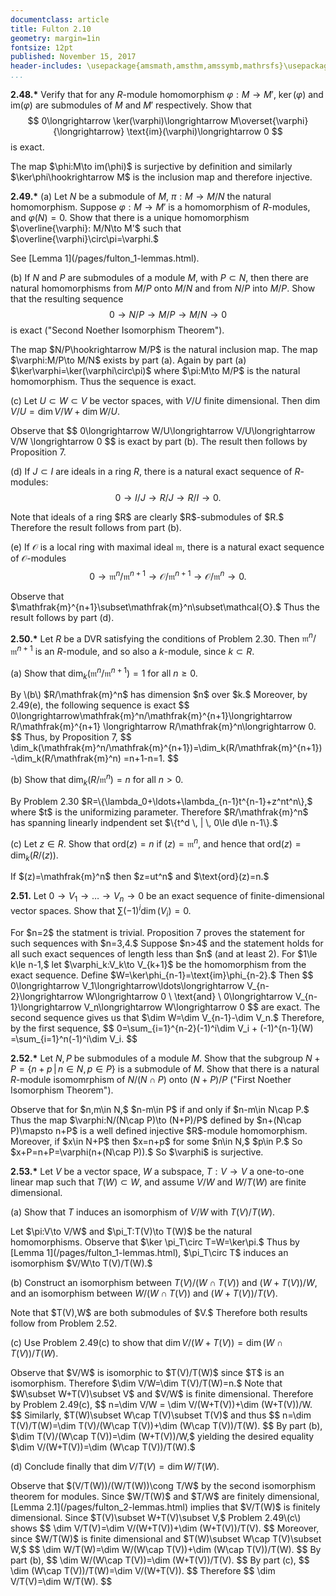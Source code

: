 ```yaml
---
documentclass: article
title: Fulton 2.10
geometry: margin=1in
fontsize: 12pt
published: November 15, 2017
header-includes: \usepackage{amsmath,amsthm,amssymb,mathrsfs}\usepackage[all]{xy}
...
```


**2.48.\*** Verify that for any $R$-module homomorphism $\varphi:M\to M',$
$\ker(\varphi)$ and $\text{im}(\varphi)$ are submodules of $M$ and $M'$ respectively.
Show that
$$
	0\longrightarrow \ker(\varphi)\longrightarrow M\overset{\varphi}{\longrightarrow}
		\text{im}(\varphi)\longrightarrow 0
$$
is exact.

<div class="proof">
The map $\phi:M\to im(\phi)$ is surjective by definition and similarly
$\ker\phi\hookrightarrow M$ is the inclusion map and therefore injective.
</div>

**2.49.\*** \(a\) Let $N$ be a submodule of $M,$ $\pi:M\to M/N$ the natural
homomorphism. Suppose $\varphi:M\to M'$ is a homomorphism of $R$-modules, and
$\varphi(N)=0.$ Show that there is a unique homomorphism $\overline{\varphi}:
M/N\to M'$ such that $\overline{\varphi}\circ\pi=\varphi.$

<div class="proof">
See [Lemma 1](/pages/fulton_1-lemmas.html).
</div>

\(b\) If $N$ and $P$ are submodules of a module $M,$ with $P\subset N,$ then there
are natural homomorphisms from $M/P$ onto $M/N$ and from $N/P$ into $M/P.$
Show that the resulting sequence
$$
	0\longrightarrow N/P\longrightarrow M/P\longrightarrow M/N
		\longrightarrow 0
$$
is exact ("Second Noether Isomorphism Theorem").

<div class="proof">
The map $N/P\hookrightarrow M/P$ is the natural inclusion map. The map
$\varphi:M/P\to M/N$ exists by part (a). Again by part (a)
$\ker\varphi=\ker(\varphi\circ\pi)$ where $\pi:M\to M/P$ is the natural
homomorphism. Thus the sequence is exact.
</div>

\(c\) Let $U\subset W\subset V$ be vector spaces, with $V/U$ finite dimensional.
Then $\dim V/U=\dim V/W+\dim W/U.$

<div class="proof">
Observe that
$$
    0\longrightarrow W/U\longrightarrow V/U\longrightarrow V/W
		\longrightarrow 0
$$
is exact by part (b). The result then follows by Proposition 7.
</div>

\(d\) If $J\subset I$ are ideals in a ring $R,$ there is a natural exact sequence
of $R$-modules:
$$
	0\longrightarrow I/J\longrightarrow R/J\longrightarrow R/I\longrightarrow 0.
$$

<div class="proof">
Note that ideals of a ring $R$ are clearly $R$-submodules of $R.$ Therefore the
result follows from part (b).
</div>

\(e\) If $\mathcal{O}$ is a local ring with maximal ideal $\mathfrak{m},$ there is a natural
exact sequence of $\mathcal{O}$-modules
$$
	0\longrightarrow\mathfrak{m}^n/\mathfrak{m}^{n+1}\longrightarrow\mathcal{O}/\mathfrak{m}^{n+1}
		\longrightarrow\mathcal{O}/\mathfrak{m}^n\longrightarrow 0.
$$

<div class="proof">
Observe that $\mathfrak{m}^{n+1}\subset\mathfrak{m}^n\subset\mathcal{O}.$ Thus the result follows by
part (d).
</div>

**2.50.\*** Let $R$ be a DVR satisfying the conditions of Problem 2.30. Then
$\mathfrak{m}^n/\mathfrak{m}^{n+1}$ is an $R$-module, and so also a $k$-module, since
$k\subset R.$

\(a\) Show that $\dim_k(\mathfrak{m}^n/\mathfrak{m}^{n+1})=1$ for all $n\ge 0.$

<div class="proof">
By \(b\) $R/\mathfrak{m}^n$ has dimension $n$ over $k.$ Moreover, by 2.49(e),
the following sequence is exact
$$
    0\longrightarrow\mathfrak{m}^n/\mathfrak{m}^{n+1}\longrightarrow R/\mathfrak{m}^{n+1}
		\longrightarrow R/\mathfrak{m}^n\longrightarrow 0.
$$
Thus, by Proposition 7,
$$
    \dim_k(\mathfrak{m}^n/\mathfrak{m}^{n+1})=\dim_k(R/\mathfrak{m}^{n+1})-\dim_k(R/\mathfrak{m}^n)
        =n+1-n=1.
$$
</div>

\(b\) Show that $\dim_k(R/\mathfrak{m}^n)=n$ for all $n>0.$

<div class="proof">
By Problem 2.30 $R=\{\lambda_0+\ldots+\lambda_{n-1}t^{n-1}+z^nt^n\},$ where
$t$ is the uniformizing parameter.
Therefore $R/\mathfrak{m}^n$ has spanning linearly indpendent set $\{t^d \, | \, 0\le
d\le n-1\}.$
</div>

\(c\) Let $z\in R.$ Show that $\text{ord}(z)=n$ if $(z)=\mathfrak{m}^n,$ and hence that
$\text{ord}(z)=\dim_k(R/(z)).$

<div class="proof">
If $(z)=\mathfrak{m}^n$ then $z=ut^n$ and $\text{ord}(z)=n.$
</div>

**2.51.** Let $0\longrightarrow V_1\longrightarrow\ldots\longrightarrow V_n
\longrightarrow 0$ be an exact sequence of finite-dimensional vector spaces.
Show that $\sum(-1)^i\dim(V_i)=0.$

<div class="proof">
For $n=2$ the statment is trivial. Proposition 7 proves the statement for
such sequences with $n=3,4.$ Suppose
$n>4$ and the statement holds for all such exact sequences of length less
than $n$ (and at least 2). For $1\le k\le n-1,$ let
$\varphi_k:V_k\to V_{k+1}$ be the
homomorphism from the exact sequence. Define
$W=\ker\phi_{n-1}=\text{im}\phi_{n-2}.$ Then
$$
    0\longrightarrow V_1\longrightarrow\ldots\longrightarrow
    V_{n-2}\longrightarrow W\longrightarrow 0 \ \text{and} \  0\longrightarrow
    V_{n-1}\longrightarrow V_n\longrightarrow W\longrightarrow 0
$$
are exact. The second sequence gives us that
$\dim W=\dim V_{n-1}-\dim V_n.$ Therefore, by the first sequence,
$$
    0=\sum_{i=1}^{n-2}(-1)^i\dim V_i + (-1)^{n-1}(W)
    =\sum_{i=1}^n(-1)^i\dim V_i.
$$
</div>

**2.52.\*** Let $N,P$ be submodules of a module $M.$ Show that the subgroup
$N+P=\{n+p \, | \, n\in N, p\in P\}$ is a submodule of $M.$ Show that there is a
natural $R$-module isomomrphism of $N/(N\cap P)$ onto $(N+P)/P$ ("First Noether
Isomorphism Theorem").

<div class="proof">
Observe that for $n,m\in N,$ $n-m\in P$ if and only if $n-m\in N\cap P.$
Thus the map $\varphi:N/(N\cap P)\to (N+P)/P$ defined by $n+(N\cap P)\mapsto
n+P$ is a well defined injective $R$-module homomorphism. Moreover, if
$x\in N+P$ then
$x=n+p$ for some $n\in N,$ $p\in P.$ So $x+P=n+P=\varphi(n+(N\cap P)).$ So
$\varphi$ is surjective.
</div>

**2.53.\*** Let $V$ be a vector space, $W$ a subspace, $T:V\to V$ a one-to-one
linear map such that $T(W)\subset W,$ and assume $V/W$ and $W/T(W)$ are finite
dimensional.

\(a\) Show that $T$ induces an isomorphism of $V/W$ with $T(V)/T(W).$

<div class="proof">
Let $\pi:V\to V/W$ and $\pi_T:T(V)\to T(W)$ be the natural homomorphisms.
Observe that $\ker \pi_T\circ T=W=\ker\pi.$ Thus by
[Lemma 1](/pages/fulton_1-lemmas.html), $\pi_T\circ T$ induces an isomorphism $V/W\to
T(V)/T(W).$
</div>

\(b\) Construct an isomorphism between $T(V)/(W\cap T(V))$ and $(W+T(V))/W,$ and
an isomorphism between $W/(W\cap T(V))$ and $(W+T(V))/T(V).$

<div class="proof">
Note that $T(V),W$ are both submodules of $V.$ Therefore both results follow
from Problem 2.52.
</div>

\(c\) Use Problem 2.49\(c\) to show that $\dim V/(W+T(V))=\dim (W\cap T(V))/T(W).$

<div class="proof">
Observe that $V/W$ is isomorphic to $T(V)/T(W)$ since $T$ is an
isomorphism. Therefore $\dim V/W=\dim T(V)/T(W)=n.$ Note that $W\subset
W+T(V)\subset V$ and $V/W$ is finite dimensional. Therefore by Problem
2.49(c),
$$
    n=\dim V/W = \dim V/(W+T(V))+\dim (W+T(V))/W.
$$
Similarly, $T(W)\subset W\cap T(V)\subset T(V)$ and thus
$$
    n=\dim T(V)/T(W)=\dim T(V)/(W\cap T(V))+\dim (W\cap T(V))/T(W).
$$
By part (b), $\dim T(V)/(W\cap T(V))=\dim (W+T(V))/W,$ yielding the
desired equality $\dim V/(W+T(V))=\dim (W\cap T(V))/T(W).$
</div>

\(d\) Conclude finally that $\dim V/T(V)=\dim W/T(W).$

<div class="proof">
Observe that $(V/T(W))/(W/T(W))\cong T/W$ by the second isomorphism theorem
for modules. Since $W/T(W)$ and $T/W$ are finitely dimensional,
[Lemma 2.1](/pages/fulton_2-lemmas.html) implies that $V/T(W)$
is finitely dimensional. Since $T(V)\subset W+T(V)\subset V,$
Problem 2.49\(c\) shows
$$
    \dim V/T(V)=\dim V/(W+T(V))+\dim (W+T(V))/T(V).
$$
Moreover, since $W/T(W)$ is finite dimensional and $T(W)\subset W\cap
T(V)\subset W,$
$$
    \dim W/T(W)=\dim W/(W\cap T(V))+\dim (W\cap T(V))/T(W).
$$
By part (b),
$$
    \dim W/(W\cap T(V))=\dim (W+T(V))/T(V).
$$
By part (c),
$$
    \dim (W\cap T(V))/T(W)=\dim V/(W+T(V)).
$$
Therefore
$$
    \dim V/T(V)=\dim W/T(W).
$$
</div>
